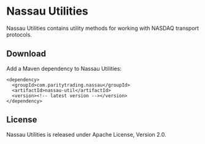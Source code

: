 Nassau Utilities
================

Nassau Utilities contains utility methods for working with NASDAQ transport
protocols.


Download
--------

Add a Maven dependency to Nassau Utilities:

    <dependency>
      <groupId>com.paritytrading.nassau</groupId>
      <artifactId>nassau-util</artifactId>
      <version><!-- latest version --></version>
    </dependency>


License
-------

Nassau Utilities is released under Apache License, Version 2.0.
